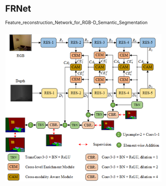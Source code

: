 # FRNet
Feature_reconstruction_Network_for_RGB-D_Semantic_Segmentation
##
<div align=center>
<img src="https://github.com/EnquanYang2022/FRNet/blob/main/imags/model.png">
</div>
